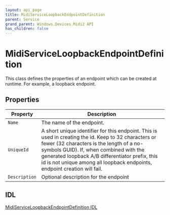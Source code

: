 ```yaml
---
layout: api_page
title: MidiServiceLoopbackEndpointDefinition
parent: Service
grand_parent: Windows.Devices.Midi2 API
has_children: false
---
```


# MidiServiceLoopbackEndpointDefinition

This class defines the properties of an endpoint which can be created at runtime. For example, a loopback endpoint.

## Properties

| Property | Description |
|---|---|
| `Name` | The name of the endpoint. |
| `UniqueId` | A short unique identifier for this endpoint. This is used in creating the id. Keep to 32 characters or fewer (32 characters is the length of a no-symbols GUID). If, when combined with the generated loopback A/B differentiator prefix, this id is not unique among all loopback endpoints, endpoint creation will fail. |
| `Description` | Optional description for the endpoint |

## IDL

[MidiServiceLoopbackEndpointDefinition IDL](https://github.com/microsoft/MIDI/blob/main/src/api/Client/Midi2Client/MidiServiceLoopbackEndpointDefinition.idl)

